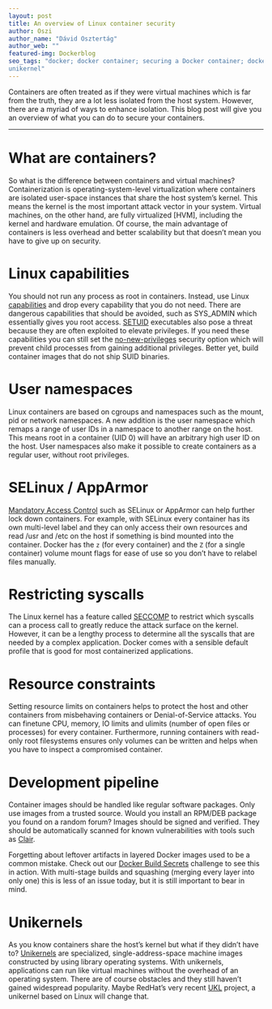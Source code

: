 ```yaml
---
layout: post
title: An overview of Linux container security
author: Oszi
author_name: "Dávid Osztertág"
author_web: ""
featured-img: Dockerblog
seo_tags: "docker; docker container; securing a Docker container; docker security; docker container security; linux container; linux capabilities; containerization; kernel security check failure 
unikernel"
---
```


Containers are often treated as if they were virtual machines which is far from the truth, they are a lot less isolated from the host system. However, there are a myriad of ways to enhance isolation. This blog post will give you an overview of what you can do to secure your containers. 

<!--excerpt-->

----

# What are containers?

So what is the difference between containers and virtual machines? Containerization is operating-system-level virtualization where containers are isolated user-space instances that share the host system’s kernel. This means the kernel is the most important attack vector in your system. Virtual machines, on the other hand, are fully virtualized [HVM], including the kernel and hardware emulation. Of course, the main advantage of containers is less overhead and better scalability but that doesn’t mean you have to give up on security.

# Linux capabilities

You should not run any process as root in containers. Instead, use Linux [capabilities](http://man7.org/linux/man-pages/man7/capabilities.7.html) and drop every capability that you do not need. There are dangerous capabilities that should be avoided, such as SYS_ADMIN which essentially gives you root access. [SETUID](https://en.wikipedia.org/wiki/Setuid) executables also pose a threat because they are often exploited to elevate privileges. If you need these capabilities you can still set the [no-new-privileges](https://www.kernel.org/doc/Documentation/prctl/no_new_privs.txt) security option which will prevent child processes from gaining additional privileges. Better yet, build container images that do not ship SUID binaries.

# User namespaces

Linux containers are based on cgroups and namespaces such as the mount, pid or network namespaces. A new addition is the user namespace which remaps a range of user IDs in a namespace to another range on the host. This means root in a container (UID 0) will have an arbitrary high user ID on the host. User namespaces also make it possible to create containers as a regular user, without root privileges.

# SELinux / AppArmor

[Mandatory Access Control](https://en.wikipedia.org/wiki/Mandatory_access_control) such as SELinux or AppArmor can help further lock down containers. For example, with SELinux every container has its own multi-level label and they can only access their own resources and read /usr and /etc on the host if something is bind mounted into the container. Docker has the `z` (for every container) and the `Z` (for a single container) volume mount flags for ease of use so you don’t have to relabel files manually.

# Restricting syscalls

The Linux kernel has a feature called [SECCOMP](https://en.wikipedia.org/wiki/Seccomp) to restrict which syscalls can a process call to greatly reduce the attack surface on the kernel. However, it can be a lengthy process to determine all the syscalls that are needed by a complex application. Docker comes with a sensible default profile that is good for most containerized applications.

# Resource constraints

Setting resource limits on containers helps to protect the host and other containers from misbehaving containers or Denial-of-Service attacks. You can finetune CPU, memory, IO limits and ulimits (number of open files or processes) for every container. Furthermore, running containers with read-only root filesystems ensures only volumes can be written and helps when you have to inspect a compromised container.

# Development pipeline

Container images should be handled like regular software packages. Only use images from a trusted source. Would you install an RPM/DEB package you found on a random forum? Images should be signed and verified. They should be automatically scanned for known vulnerabilities with tools such as [Clair](https://github.com/coreos/clair).

Forgetting about leftover artifacts in layered Docker images used to be a common mistake. Check out our [Docker Build Secrets](https://platform.avatao.com/challenges/ab760b71-2ceb-4eb5-9943-93c08926eed6) challenge to see this in action. With multi-stage builds and squashing (merging every layer into only one) this is less of an issue today, but it is still important to bear in mind. 

# Unikernels

As you know containers share the host’s kernel but what if they didn’t have to? [Unikernels](http://unikernel.org) are specialized, single-address-space machine images constructed by using library operating systems. With unikernels, applications can run like virtual machines without the overhead of an operating system. There are of course obstacles and they still haven’t gained widespread popularity. Maybe RedHat’s very recent [UKL](https://next.redhat.com/2018/11/14/ukl-a-unikernel-based-on-linux/) project, a unikernel based on Linux will change that.
